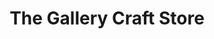 ---
title: "The Gallery Craft Store"
url: /browerville/the-gallery-craft-store/
shop: variety store
---